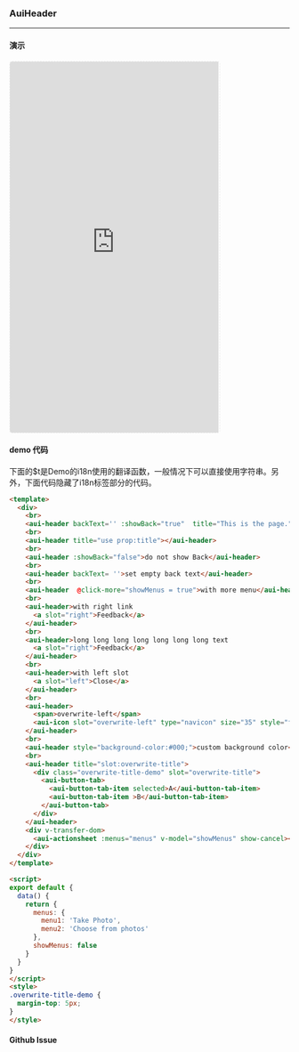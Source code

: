 <!-- ---
nav: zh-CN
--- -->


### AuiHeader

---

#### 演示

 <div style="width:377px;height:667px;display:inline-block;border:1px dashed #ececec;border-radius:5px;overflow:hidden;">
   <iframe src="https://afexteam.github.io/aui-m-demo/#/component/aui-header" width="375" height="667" border="0" frameborder="0"></iframe>
 </div>

#### demo 代码

<p class="tip">下面的$t是Demo的i18n使用的翻译函数，一般情况下可以直接使用字符串。另外，下面代码隐藏了i18n标签部分的代码。</p>

``` html
<template>
  <div>
    <br>
    <aui-header backText='' :showBack="true"  title="This is the page." :showMore="true"></aui-header>
    <br>
    <aui-header title="use prop:title"></aui-header>
    <br>
    <aui-header :showBack="false">do not show Back</aui-header>
    <br>
    <aui-header backText= ''>set empty back text</aui-header>
    <br>
    <aui-header  @click-more="showMenus = true">with more menu</aui-header>
    <br>
    <aui-header>with right link
      <a slot="right">Feedback</a>
    </aui-header>
    <br>
    <aui-header>long long long long long long long text
      <a slot="right">Feedback</a>
    </aui-header>
    <br>
    <aui-header>with left slot
      <a slot="left">Close</a>
    </aui-header>
    <br>
    <aui-header>
      <span>overwrite-left</span>
      <aui-icon slot="overwrite-left" type="navicon" size="35" style="fill:#fff;position:relative;top:-8px;left:-3px;"></aui-icon>
    </aui-header>
    <br>
    <aui-header style="background-color:#000;">custom background color</aui-header>
    <br>
    <aui-header title="slot:overwrite-title">
      <div class="overwrite-title-demo" slot="overwrite-title">
        <aui-button-tab>
          <aui-button-tab-item selected>A</aui-button-tab-item>
          <aui-button-tab-item >B</aui-button-tab-item>
        </aui-button-tab>
      </div>
    </aui-header>
    <div v-transfer-dom>
      <aui-actionsheet :menus="menus" v-model="showMenus" show-cancel></aui-actionsheet>
    </div>
  </div>
</template>

<script>
export default {
  data() {
    return {
      menus: {
        menu1: 'Take Photo',
        menu2: 'Choose from photos'
      },
      showMenus: false
    }
  }
}
</script>
<style>
.overwrite-title-demo {
  margin-top: 5px;
}
</style>
```


#### Github Issue